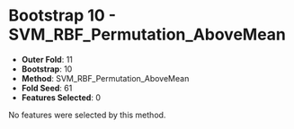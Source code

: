 # Bootstrap 10 - SVM_RBF_Permutation_AboveMean

- **Outer Fold**: 11
- **Bootstrap**: 10
- **Method**: SVM_RBF_Permutation_AboveMean
- **Fold Seed**: 61
- **Features Selected**: 0

No features were selected by this method.
